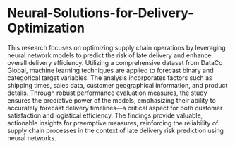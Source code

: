 # Neural-Solutions-for-Delivery-Optimization

This research focuses on optimizing supply chain operations by leveraging neural network models to predict the risk of late delivery and enhance overall delivery efficiency. Utilizing a comprehensive dataset from DataCo Global, machine learning techniques are applied to forecast binary and categorical target variables. The analysis incorporates factors such as shipping times, sales data, customer geographical information, and product details. Through robust performance evaluation measures, the study ensures the predictive power of the models, emphasizing their ability to accurately forecast delivery timelines—a critical aspect for both customer satisfaction and logistical efficiency. The findings provide valuable, actionable insights for preemptive measures, reinforcing the reliability of supply chain processes in the context of late delivery risk prediction using neural networks.
